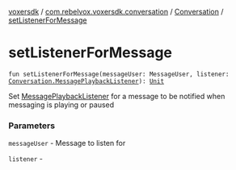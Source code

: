 [voxersdk](../../index.md) / [com.rebelvox.voxersdk.conversation](../index.md) / [Conversation](index.md) / [setListenerForMessage](./set-listener-for-message.md)

# setListenerForMessage

`fun setListenerForMessage(messageUser: MessageUser, listener: `[`Conversation.MessagePlaybackListener`](-message-playback-listener/index.md)`): `[`Unit`](https://kotlinlang.org/api/latest/jvm/stdlib/kotlin/-unit/index.html)

Set [MessagePlaybackListener](-message-playback-listener/index.md) for a message to be notified when messaging is playing or paused

### Parameters

`messageUser` - Message to listen for

`listener` - 